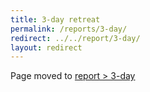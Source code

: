 ```yaml
---
title: 3-day retreat
permalink: /reports/3-day/
redirect: ../../report/3-day/
layout: redirect
---
```


Page moved to [report > 3-day](/report/3-day)
